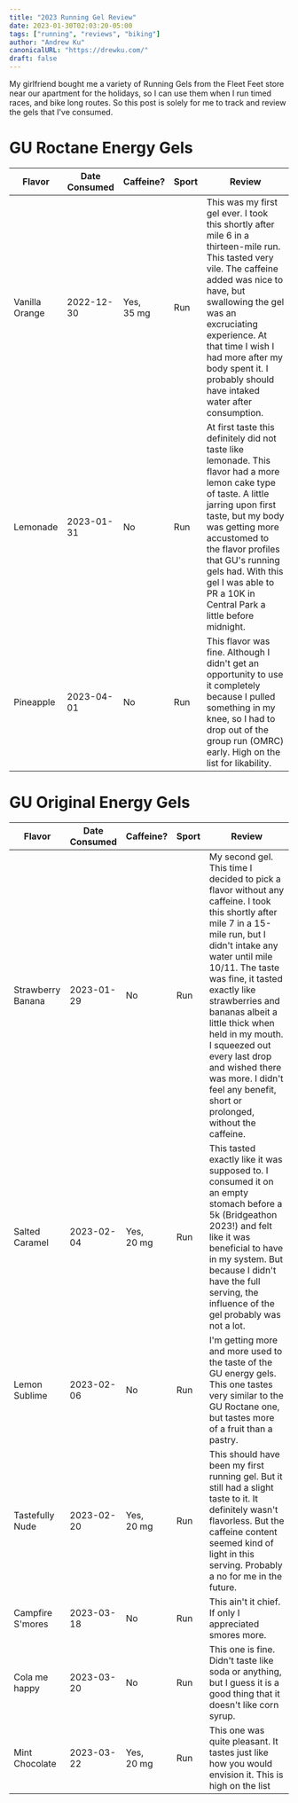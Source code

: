 ```yaml
---
title: "2023 Running Gel Review"
date: 2023-01-30T02:03:20-05:00
tags: ["running", "reviews", "biking"]
author: "Andrew Ku"
canonicalURL: "https://drewku.com/"
draft: false
---
```


My girlfriend bought me a variety of Running Gels from the Fleet Feet store near our apartment for the holidays, so I can use them when I run timed races, and bike long routes. So this post is solely for me to track and review the gels that I've consumed.   

# GU Roctane Energy Gels
| Flavor | Date Consumed | Caffeine? | Sport | Review |
| -----  | ------------- | --------- | ----- | ------ |
| Vanilla Orange | 2022-12-30 | Yes, 35 mg | Run | This was my first gel ever. I took this shortly after mile 6 in a thirteen-mile run. This tasted very vile. The caffeine added was nice to have, but swallowing the gel was an excruciating experience. At that time I wish I had more after my body spent it. I probably should have intaked water after consumption.|
| Lemonade | 2023-01-31 | No | Run | At first taste this definitely did not taste like lemonade. This flavor had a more lemon cake type of taste. A little jarring upon first taste, but my body was getting more accustomed to the flavor profiles that GU's running gels had. With this gel I was able to PR a 10K in Central Park a little before midnight. | 
| Pineapple | 2023-04-01 | No | Run | This flavor was fine. Although I didn't get an opportunity to use it completely because I pulled something in my knee, so I had to drop out of the group run (OMRC) early. High on the list for likability. | 


# GU Original Energy Gels
| Flavor | Date Consumed | Caffeine? | Sport | Review | 
| ------ | ------------- | --------- | ----- | ------ |
| Strawberry Banana | 2023-01-29 | No | Run | My second gel. This time I decided to pick a flavor without any caffeine. I took this shortly after mile 7 in a 15-mile run, but I didn't intake any water until mile 10/11. The taste was fine, it tasted exactly like strawberries and bananas albeit a little thick when held in my mouth. I squeezed out every last drop and wished there was more. I didn't feel any benefit, short or prolonged, without the caffeine. |  
| Salted Caramel | 2023-02-04 | Yes, 20 mg | Run | This tasted exactly like it was supposed to. I consumed it on an empty stomach before a 5k (Bridgeathon 2023!) and felt like it was beneficial to have in my system. But because I didn't have the full serving, the influence of the gel probably was not a lot. |
| Lemon Sublime | 2023-02-06 | No | Run | I'm getting more and more used to the taste of the GU energy gels. This one tastes very similar to the GU Roctane one, but tastes more of a fruit than a pastry. |  
| Tastefully Nude | 2023-02-20 | Yes, 20 mg | Run | This should have been my first running gel. But it still had a slight taste to it. It definitely wasn't flavorless. But the caffeine content seemed kind of light in this serving. Probably a no for me in the future. |
| Campfire S'mores | 2023-03-18 | No | Run | This ain't it chief. If only I appreciated smores more. |
| Cola me happy |  2023-03-20 | No | Run | This one is fine. Didn't taste like soda or anything, but I guess it is a good thing that it doesn't like corn syrup. |
| Mint Chocolate | 2023-03-22 | Yes, 20 mg | Run | This one was quite pleasant. It tastes just like how you would envision it. This is high on the list |  
